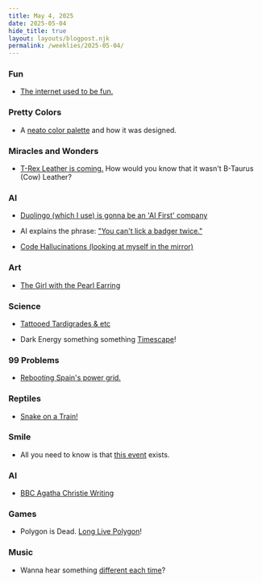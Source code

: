 ```yaml
---
title: May 4, 2025
date: 2025-05-04
hide_title: true
layout: layouts/blogpost.njk
permalink: /weeklies/2025-05-04/
---
```


### Fun
* <span data='2025-04-28T08:15'></span>[The internet used to be fun.](https://projects.kwon.nyc/internet-is-fun/)

### Pretty Colors
* <span data='2025-04-29T21:15'></span>A [neato color palette](https://iamkate.com/data/12-bit-rainbow/) and how it was designed.

### Miracles and Wonders
* <span data='2025-04-30 07:00'></span>[T-Rex Leather is coming.](https://www.vml.com/news/vml-lab-grown-leather-ltd-and-the-organoid-company-announce-partnership-to-create-worlds-first-t-rex-leather) How would you know that it wasn't B-Taurus (Cow) Leather?

### AI
* <span meta="2025-04-30T19:11"></span> [Duolingo (which I use) is gonna be an 'AI First' company](https://www.theverge.com/news/657594/duolingo-ai-first-replace-contract-workers)
* <span meta="2025-05-01T03:50"></span> AI explains the phrase: ["You can't lick a badger twice."](https://arstechnica.com/ai/2025/04/google-searchs-made-up-ai-explanations-for-sayings-no-one-ever-said-explained/)

* <span meta="2025-05-01T03:57"></span> [Code Hallucinations (looking at myself in the mirror)](https://www.wired.com/story/ai-code-hallucinations-increase-the-risk-of-package-confusion-attacks/)

### Art
* <span meta="2025-05-01T03:31"></span> [The Girl with the Pearl Earring](https://www.hirox-europe.com/gigapixel/girl-with-a-pearl-earring/)

### Science
* <span meta="2025-05-01T03:47"></span> [Tattooed Tardigrades & etc](https://arstechnica.com/science/2025/04/research-roundup-tattooed-tardigrades-and-splash-free-urinals/)

* <span meta="2025-05-01T14:31"></span> Dark Energy something something [Timescape](https://www.cbc.ca/radio/quirks/dark-energy-time-zones-1.7465116)!


### 99 Problems
* <span meta="2025-05-01T04:08"></span> [Rebooting Spain's power grid.](https://arstechnica.com/science/2025/04/why-restarting-a-power-grid-is-so-hard/)

### Reptiles
* <span meta="2025-05-01T04:14"></span> [Snake on a Train!](https://www.theguardian.com/world/2025/may/01/japan-snake-bullet-train)

### Smile
* <span meta="2025-05-01T13:55"></span> All you need to know is that [this event](https://www.nytimes.com/2025/04/28/world/europe/seagull-screeching-competition-europe.html?unlocked_article_code=1.Dk8.muzO.R_aUWZFzU7X1&smid=url-share&user_id=67cf1d1265d32d552f07c89f) exists.





### AI
* <span meta="2025-05-01T20:33"></span> [BBC Agatha Christie Writing](https://www.hollywoodreporter.com/business/digital/agatha-christie-writing-course-ai-bbc-maestro-1236204003/)

### Games
* <span meta="2025-05-02T02:35"></span> Polygon is Dead.  [Long Live Polygon](https://haunts.neocities.org/polygon)!

### Music
* <span meta="2025-05-02T14:04"></span> Wanna hear something [different each time](https://suno.com/explore/)?

